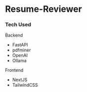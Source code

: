 # Resume-Reviewer

### Tech Used

Backend
- FastAPI
- pdfminer
- OpenAI
- Ollama

Frontend
- NextJS
- TailwindCSS
